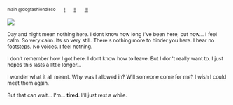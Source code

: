 <sub><sub>main @dogfashiondisco　　[I](https://rentry.co/thehomeowner)　　[II](https://rentry.co/rotpony)　　[III](https://dogfashiondisco.straw.page)</sub></sub>

![](https://files.catbox.moe/9045vg.gif)

<sub>Day and night mean nothing here. I dont know how long I've been here, but now... I feel calm. So very calm. Its so very still. There's nothing more to hinder you here. I hear no footsteps. No voices. I feel nothing.</sub>

<sub>I don't remember how I got here. I dont know how to leave. But I don't really want to. I just hopes this lasts a little longer...</sub>

<sub>I wonder what it all meant. Why was I allowed in? Will someone come for me? I wish I could meet them again.</sub>

<sub>But that can wait... I'm... **tired**. I'll just rest a while.</sub>
